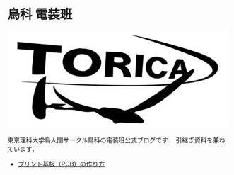 # 鳥科 電装班
<img style='max-width: 500px' src='source/TORICA_LOGO_Plain.svg' />

東京理科大学鳥人間サークル鳥科の電装班公式ブログです．
引継ぎ資料を兼ねています．
- [プリント基板（PCB）の作り方](/Making_PCB/index.md)
